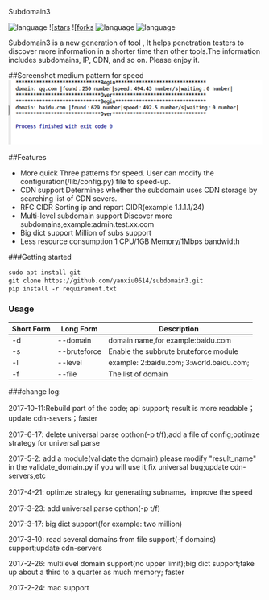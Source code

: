 Subdomain3

![language](https://img.shields.io/badge/version-2.0-green.svg)  ![[stars](https://img.shields.io/github/stars/yanxiu0614/subdomain3.svg) ![[forks](https://img.shields.io/github/forks/yanxiu0614/subdomain3.svg)  ![language](https://img.shields.io/badge/language-python2%2B-green.svg) ![language](https://img.shields.io/badge/language-python3%2B-green.svg)

Subdomain3 is a new generation of tool , It helps penetration testers to discover more information  in a shorter time than other tools.The  information includes subdomains, IP, CDN, and so on. Please enjoy it.

##Screenshot
medium pattern for speed
![](screenshot.png)

##Features
* More quick
Three patterns for speed. User can modify the configuration(/lib/config.py) file to speed-up.
* CDN support
Determines whether the subdomain  uses CDN storage by searching list of CDN severs.
* RFC CIDR
Sorting ip and report CIDR(example 1.1.1.1/24)
* Multi-level subdomain support
Discover more subdomains,example:admin.test.xx.com
* Big dict support
Million of subs support
* Less resource consumption
1 CPU/1GB Memory/1Mbps bandwidth

###Getting started

```
sudo apt install git
git clone https://github.com/yanxiu0614/subdomain3.git
pip install -r requirement.txt
```
### Usage

Short Form    | Long Form     | Description
------------- | ------------- |-------------
-d            | --domain      | domain name,for example:baidu.com
-s            | --bruteforce  | Enable the subbrute bruteforce module
-l            | --level       | example: 2:baidu.com; 3:world.baidu.com;
-f            | --file        | The list of domain

###change log:

2017-10-11:Rebuild part of the code; api support; result is more readable；update cdn-severs；faster

2017-6-17: delete universal parse opthon(-p t/f);add a file of config;optimze strategy for universal parse

2017-5-2: add a module(validate the domain),please modify "result_name" in the validate_domain.py if you will use it;fix universal bug;update cdn-servers,etc

2017-4-21: optimze strategy for generating subname，improve the speed

2017-3-23: add universal parse opthon(-p t/f)

2017-3-17: big dict support(for example: two million)

2017-3-10: read several domains from file support(-f domains) support;update cdn-servers

2017-2-26: multilevel domain support(no upper limit);big dict support;take up about a third to a quarter as much memory; faster

2017-2-24: mac support

